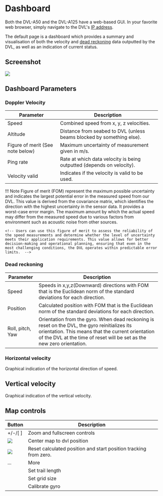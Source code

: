 # Dashboard

Both the DVL-A50 and the DVL-A125 have a web-based GUI. In your favorite web browser, simply navigate to the DVL's [IP address](../../networking).

The default page is a dashboard which provides a summary and visualisation of both the velocity and [dead reckoning](../../dead-reckoning) data outputted by the DVL, as well as an indication of current status.

## Screenshot


![](../../img/dvl_gui_dashboard.png)

## Dashboard Parameters

### Doppler Velocity
Parameter                               |Description
----------------------------------------|---------------------------------------------------------------------
Speed                                   | Combined speed from x, y, z velocities.
Altitude                                | Distance from seabed to DVL (unless beams blocked by something else).
Figure of merit (See note below)        | Maximum uncertainty of measurement given in m/s.
Ping rate                               | Rate at which data velocity is being outputted (depends on velocity).
Velocity valid                          | Indicates if the velocity is valid to be used.

!!! Note
	Figure of merit (FOM) represent the maximum possible uncertainty and indicates the largest potential error in the measured speed from our DVL. This value is derived from the covariance matrix, which identifies the direction with the highest uncertainty in the sensor data. It provides a worst-case error margin. The maximum amount by which the actual speed may differ from the measured speed due to various factors from environment such as acoustic noise from other sources.

    <!-- Users can use this figure of merit to assess the reliability of the speed measurements and determine whether the level of uncertainty meets their application requirements. This value allows for better decision-making and operational planning, ensuring that even in the most challenging conditions, the DVL operates within predictable error limits.  -->

### Dead reckoning
Parameter                               |Description
----------------------------------------|------------------------------------------------------------------------------------------------------------------------
Speed                                   | Speeds in x,y,z(Downward) directions with FOM that is the Euclidean norm of the standard deviations for each direction. 
Position                                | Calculated position with FOM that is the Euclidean norm of the standard deviations for each direction. 
Roll, pitch, Yaw                        | Orientation from the gyro. When dead reckoning is reset on the DVL, the gyro reinitializes its orientation. This means that the current orientation of the DVL at the time of reset will be set as the new zero orientation. 

### Horizontal velocity
Graphical indication of the horizontal direction of speed.

## Vertical velocity
Graphical indication of the vertical velocity.

## Map controls

Button                                  |Description
----------------------------------------|-----------------------------------------------------------------
+/-/[ ]                                 |Zoom and fullscreen controls
![](../../img/dvl_gui_icon_arrow.png)   | Center map to dvl position
![](../../img/dvl_gui_icon_reset.png)   | Reset calculated position and start position tracking from zero.
...                                     |More
                                        |Set trail length
                                        |Set grid size
                                        |Calibrate gyro
